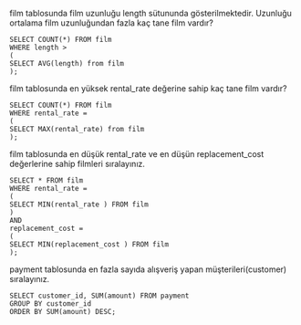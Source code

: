 film tablosunda film uzunluğu length sütununda gösterilmektedir. Uzunluğu ortalama film uzunluğundan fazla kaç tane film vardır?

    SELECT COUNT(*) FROM film
    WHERE length > 
    (
    SELECT AVG(length) from film
    );

film tablosunda en yüksek rental_rate değerine sahip kaç tane film vardır?

    SELECT COUNT(*) FROM film 
    WHERE rental_rate =
    (
    SELECT MAX(rental_rate) from film
    );


film tablosunda en düşük rental_rate ve en düşün replacement_cost değerlerine sahip filmleri sıralayınız.

    SELECT * FROM film
    WHERE rental_rate =
    (
    SELECT MIN(rental_rate ) FROM film 
    )
    AND
    replacement_cost =
    (
    SELECT MIN(replacement_cost ) FROM film
    );



payment tablosunda en fazla sayıda alışveriş yapan müşterileri(customer) sıralayınız.

    SELECT customer_id, SUM(amount) FROM payment 
    GROUP BY customer_id 
    ORDER BY SUM(amount) DESC;
